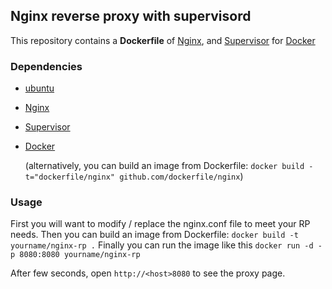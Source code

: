 ## Nginx reverse proxy with supervisord

This repository contains a **Dockerfile** of [Nginx](http://nginx.org/), and [Supervisor](http://supervisord.org) for [Docker](https://www.docker.io/)


### Dependencies

* [ubuntu](https://registry.hub.docker.com/_/ubuntu/)
* [Nginx](http://nginx.org/)
* [Supervisor](http://supervisord.org) 
* [Docker](https://www.docker.io/)



   (alternatively, you can build an image from Dockerfile: `docker build -t="dockerfile/nginx" github.com/dockerfile/nginx`)


### Usage

First you will want to modify / replace the nginx.conf file to meet your RP needs.
Then you can build an image from Dockerfile: `docker build -t yourname/nginx-rp .`
Finally you can run the image like this `docker run -d -p 8080:8080 yourname/nginx-rp`


After few seconds, open `http://<host>8080` to see the proxy page.
